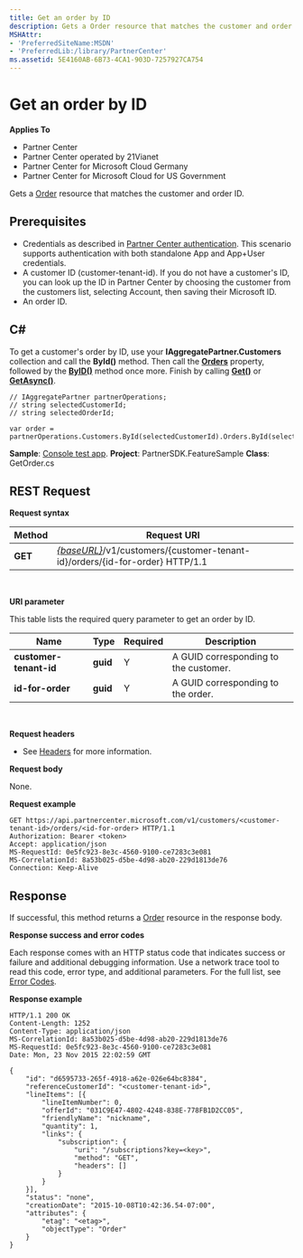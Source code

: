 ```yaml
---
title: Get an order by ID
description: Gets a Order resource that matches the customer and order ID.
MSHAttr:
- 'PreferredSiteName:MSDN'
- 'PreferredLib:/library/PartnerCenter'
ms.assetid: 5E4160AB-6B73-4CA1-903D-7257927CA754
---
```


# Get an order by ID


**Applies To**

-   Partner Center
-   Partner Center operated by 21Vianet
-   Partner Center for Microsoft Cloud Germany
-   Partner Center for Microsoft Cloud for US Government

Gets a [Order](orders.md) resource that matches the customer and order ID.

## <span id="Prerequisites"></span><span id="prerequisites"></span><span id="PREREQUISITES"></span>Prerequisites


-   Credentials as described in [Partner Center authentication](partner-center-authentication.md). This scenario supports authentication with both standalone App and App+User credentials.
-   A customer ID (customer-tenant-id). If you do not have a customer's ID, you can look up the ID in Partner Center by choosing the customer from the customers list, selecting Account, then saving their Microsoft ID.
-   An order ID.

## <span id="C_"></span><span id="c_"></span>C#


To get a customer's order by ID, use your **IAggregatePartner.Customers** collection and call the **ById()** method. Then call the [**Orders**](https://review.docs.microsoft.com/dotnet/api/microsoft.store.partnercenter.customers.icustomeroperations.orders) property, followed by the [**ByID()**](https://review.docs.microsoft.com/dotnet/api/microsoft.store.partnercenter.orders.iordercollectionoperations.byid) method once more. Finish by calling [**Get()**](https://review.docs.microsoft.com/dotnet/api/microsoft.store.partnercenter.genericoperations.ientitygetoperations.get) or [**GetAsync()**](https://review.docs.microsoft.com/dotnet/api/microsoft.store.partnercenter.genericoperations.ientitygetoperations.getasync).

```CSharp
// IAggregatePartner partnerOperations;
// string selectedCustomerId;
// string selectedOrderId;

var order = partnerOperations.Customers.ById(selectedCustomerId).Orders.ById(selectedOrder.Id).Get();
```

**Sample**: [Console test app](console-test-app.md). **Project**: PartnerSDK.FeatureSample **Class**: GetOrder.cs

## <span id="REST_Request"></span><span id="rest_request"></span><span id="REST_REQUEST"></span>REST Request


**Request syntax**

| Method  | Request URI                                                                                                  |
|---------|--------------------------------------------------------------------------------------------------------------|
| **GET** | [*{baseURL}*](partner-center-rest-urls.md)/v1/customers/{customer-tenant-id}/orders/{id-for-order} HTTP/1.1 |

 

**URI parameter**

This table lists the required query parameter to get an order by ID.

| Name                   | Type     | Required | Description                           |
|------------------------|----------|----------|---------------------------------------|
| **customer-tenant-id** | **guid** | Y        | A GUID corresponding to the customer. |
| **id-for-order**       | **guid** | Y        | A GUID corresponding to the order.    |

 

**Request headers**

-   See [Headers](headers.md) for more information.

**Request body**

None.

**Request example**

```
GET https://api.partnercenter.microsoft.com/v1/customers/<customer-tenant-id>/orders/<id-for-order> HTTP/1.1
Authorization: Bearer <token>
Accept: application/json
MS-RequestId: 0e5fc923-8e3c-4560-9100-ce7283c3e081
MS-CorrelationId: 8a53b025-d5be-4d98-ab20-229d1813de76
Connection: Keep-Alive
```

## <span id="Response"></span><span id="response"></span><span id="RESPONSE"></span>Response


If successful, this method returns a [Order](orders.md) resource in the response body.

**Response success and error codes**

Each response comes with an HTTP status code that indicates success or failure and additional debugging information. Use a network trace tool to read this code, error type, and additional parameters. For the full list, see [Error Codes](error-codes.md).

**Response example**

```
HTTP/1.1 200 OK
Content-Length: 1252
Content-Type: application/json
MS-CorrelationId: 8a53b025-d5be-4d98-ab20-229d1813de76
MS-RequestId: 0e5fc923-8e3c-4560-9100-ce7283c3e081
Date: Mon, 23 Nov 2015 22:02:59 GMT

{
    "id": "d6595733-265f-4918-a62e-026e64bc8384",
    "referenceCustomerId": "<customer-tenant-id>",
    "lineItems": [{
        "lineItemNumber": 0,
        "offerId": "031C9E47-4802-4248-838E-778FB1D2CC05",
        "friendlyName": "nickname",
        "quantity": 1,
        "links": {
            "subscription": {
                "uri": "/subscriptions?key=<key>",
                "method": "GET",
                "headers": []
            }
        }
    }],
    "status": "none",
    "creationDate": "2015-10-08T10:42:36.54-07:00",
    "attributes": {
        "etag": "<etag>",
        "objectType": "Order"
    }
}
```

 

 




